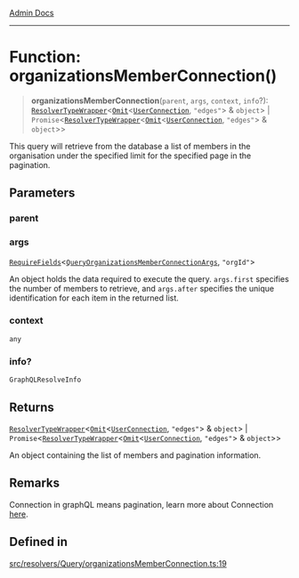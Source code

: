 [Admin Docs](/)

***

# Function: organizationsMemberConnection()

> **organizationsMemberConnection**(`parent`, `args`, `context`, `info`?): [`ResolverTypeWrapper`](../../../../types/generatedGraphQLTypes/type-aliases/ResolverTypeWrapper.md)\<[`Omit`](../../../../types/generatedGraphQLTypes/type-aliases/Omit.md)\<[`UserConnection`](../../../../types/generatedGraphQLTypes/type-aliases/UserConnection.md), `"edges"`\> & `object`\> \| `Promise`\<[`ResolverTypeWrapper`](../../../../types/generatedGraphQLTypes/type-aliases/ResolverTypeWrapper.md)\<[`Omit`](../../../../types/generatedGraphQLTypes/type-aliases/Omit.md)\<[`UserConnection`](../../../../types/generatedGraphQLTypes/type-aliases/UserConnection.md), `"edges"`\> & `object`\>\>

This query will retrieve from the database a list of members
in the organisation under the specified limit for the specified page in the pagination.

## Parameters

### parent

### args

[`RequireFields`](../../../../types/generatedGraphQLTypes/type-aliases/RequireFields.md)\<[`QueryOrganizationsMemberConnectionArgs`](../../../../types/generatedGraphQLTypes/type-aliases/QueryOrganizationsMemberConnectionArgs.md), `"orgId"`\>

An object holds the data required to execute the query.
`args.first` specifies the number of members to retrieve, and `args.after` specifies
the unique identification for each item in the returned list.

### context

`any`

### info?

`GraphQLResolveInfo`

## Returns

[`ResolverTypeWrapper`](../../../../types/generatedGraphQLTypes/type-aliases/ResolverTypeWrapper.md)\<[`Omit`](../../../../types/generatedGraphQLTypes/type-aliases/Omit.md)\<[`UserConnection`](../../../../types/generatedGraphQLTypes/type-aliases/UserConnection.md), `"edges"`\> & `object`\> \| `Promise`\<[`ResolverTypeWrapper`](../../../../types/generatedGraphQLTypes/type-aliases/ResolverTypeWrapper.md)\<[`Omit`](../../../../types/generatedGraphQLTypes/type-aliases/Omit.md)\<[`UserConnection`](../../../../types/generatedGraphQLTypes/type-aliases/UserConnection.md), `"edges"`\> & `object`\>\>

An object containing the list of members and pagination information.

## Remarks

Connection in graphQL means pagination,
learn more about Connection [here](https://relay.dev/graphql/connections.htm).

## Defined in

[src/resolvers/Query/organizationsMemberConnection.ts:19](https://github.com/Suyash878/talawa-api/blob/cfd688207611ba245c99edd8dbaccb2cdbf6a043/src/resolvers/Query/organizationsMemberConnection.ts#L19)
